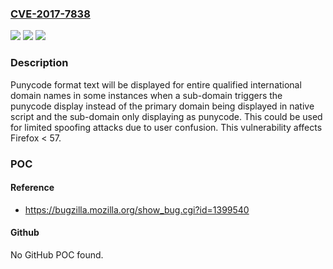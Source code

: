 ### [CVE-2017-7838](https://cve.mitre.org/cgi-bin/cvename.cgi?name=CVE-2017-7838)
![](https://img.shields.io/static/v1?label=Product&message=Firefox&color=blue)
![](https://img.shields.io/static/v1?label=Version&message=%3C%2057%20&color=brighgreen)
![](https://img.shields.io/static/v1?label=Vulnerability&message=Failure%20of%20individual%20decoding%20of%20labels%20in%20international%20domain%20names%20triggers%20punycode%20display%20of%20entire%20IDN&color=brighgreen)

### Description

Punycode format text will be displayed for entire qualified international domain names in some instances when a sub-domain triggers the punycode display instead of the primary domain being displayed in native script and the sub-domain only displaying as punycode. This could be used for limited spoofing attacks due to user confusion. This vulnerability affects Firefox < 57.

### POC

#### Reference
- https://bugzilla.mozilla.org/show_bug.cgi?id=1399540

#### Github
No GitHub POC found.

